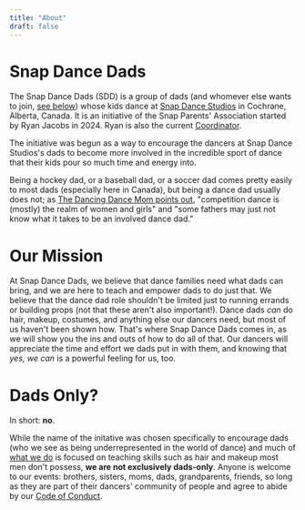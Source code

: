 ```yaml
---
title: "About"
draft: false
---
```


# Snap Dance Dads

The Snap Dance Dads (SDD) is a group of dads (and whomever else wants to join, [see below](#dads-only)) whose kids dance at [Snap Dance Studios](https://snapdancestudios.com/) in Cochrane, Alberta, Canada. It is an initiative of the Snap Parents' Association started by Ryan Jacobs in 2024. Ryan is also the current [Coordinator](/about/team/).

The initiative was begun as a way to encourage the dancers at Snap Dance Studios's dads to become more involved in the incredible sport of dance that their kids pour so much time and energy into.

Being a hockey dad, or a baseball dad, or a soccer dad comes pretty easily to most dads (especially here in Canada), but being a dance dad usually does not; as [The Dancing Dance Mom points out](https://thedancingdancemom.com/the-few-the-proud-the-dance-dads/), "competition dance is (mostly) the realm of women and girls" and "some fathers may just not know what it takes to be an involved dance dad."

# Our Mission

At Snap Dance Dads, we believe that dance families need what dads can bring, and we are here to teach and empower dads to do just that. We believe that the dance dad role shouldn't be limited just to running errands or building props (not that these aren't also important!). Dance dads _can_ do hair, makeup, costumes, and anything else our dancers need, but most of us haven't been shown how. That's where Snap Dance Dads comes in, as we will show you the ins and outs of how to do all of that. Our dancers will appreciate the time and effort we dads put in with them, and knowing that _yes, we can_ is a powerful feeling for us, too.

# Dads Only?

In short: **no**.

While the name of the initative was chosen specifically to encourage dads (who we see as being underrepresented in the world of dance) and much of [what we do](/curriculum/) is focused on teaching skills such as hair and makeup most men don't possess, **we are not exclusively dads-only**. Anyone is welcome to our events: brothers, sisters, moms, dads, grandparents, friends, so long as they are part of their dancers' community of people and agree to abide by our [Code of Conduct](/about/conduct/).
